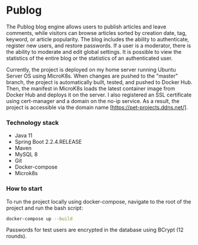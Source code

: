 # Publog
The Publog blog engine allows users to publish articles and leave comments, while visitors can browse articles sorted by creation date, tag, keyword, or article popularity. The blog includes the ability to authenticate, register new users, and restore passwords. If a user is a moderator, there is the ability to moderate and edit global settings. It is possible to view the statistics of the entire blog or the statistics of an authenticated user.

Currently, the project is deployed on my home server running Ubuntu Server OS using MicroK8s. When changes are pushed to the "master" branch, the project is automatically built, tested, and pushed to Docker Hub. Then, the manifest in MicroK8s loads the latest container image from Docker Hub and deploys it on the server. I also registered an SSL certificate using cert-manager and a domain on the no-ip service. As a result, the project is accessible via the domain name [https://pet-projects.ddns.net/].

### Technology stack
- Java 11
- Spring Boot 2.2.4.RELEASE
- Maven
- MySQL 8
- Git
- Docker-compose
- Microk8s

### How to start
To run the project locally using docker-compose, navigate to the root of the project and run the bash script:
```bash
docker-compose up --build
```
Passwords for test users are encrypted in the database using BCrypt (12 rounds).
